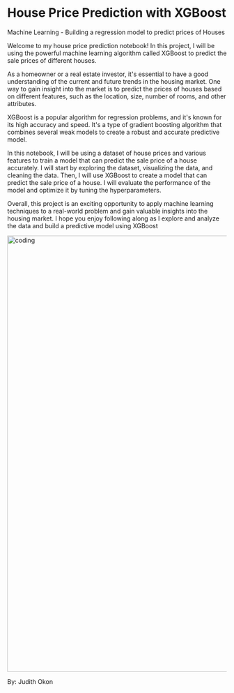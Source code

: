 # House Price Prediction with XGBoost
Machine Learning - Building a regression model to predict prices of Houses

Welcome to my house price prediction notebook! In this project, I will be using the powerful machine learning algorithm called XGBoost to predict the sale prices of different houses.

As a homeowner or a real estate investor, it's essential to have a good understanding of the current and future trends in the housing market. One way to gain insight into the market is to predict the prices of houses based on different features, such as the location, size, number of rooms, and other attributes.

XGBoost is a popular algorithm for regression problems, and it's known for its high accuracy and speed. It's a type of gradient boosting algorithm that combines several weak models to create a robust and accurate predictive model.

In this notebook, I will be using a dataset of house prices and various features to train a model that can predict the sale price of a house accurately. I will start by exploring the dataset, visualizing the data, and cleaning the data. Then, I will use XGBoost to create a model that can predict the sale price of a house. I will evaluate the performance of the model and optimize it by tuning the hyperparameters.

Overall, this project is an exciting opportunity to apply machine learning techniques to a real-world problem and gain valuable insights into the housing market. I hope you enjoy following along as I explore and analyze the data and build a predictive model using XGBoost

<img align="center" alt="coding" width="1000" src="https://www.lendingtree.com/content/uploads/2019/03/for-sale-header.jpg">

By: Judith Okon
